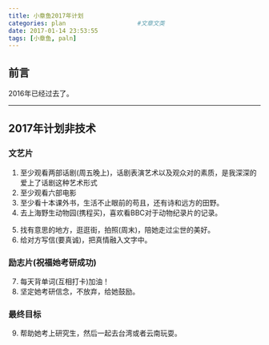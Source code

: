 ```yaml
---
title: 小章鱼2017年计划
categories: plan                    #文章文类
date: 2017-01-14 23:53:55
tags: [小章鱼, paln]
---
```

## 前言
  2016年已经过去了。

---

## 2017年计划非技术

### 文艺片
1. 至少观看两部话剧(周五晚上)，话剧表演艺术以及观众对的素质，是我深深的爱上了话剧这种艺术形式
2. 至少观看六部电影
3. 至少看十本课外书，生活不止眼前的苟且，还有诗和远方的田野。
4. 去上海野生动物园(携程买)，喜欢看BBC对于动物纪录片的记录。

<!-- more -->

5. 找有意思的地方，逛逛街，拍照(周末)，陪她走过尘世的美好。
6. 给对方写信(要真诚)，把真情融入文字中。

### 励志片(祝福她考研成功)
7. 每天背单词(互相打卡)加油！
8. 坚定她考研信念，不放弃，给她鼓励。

### 最终目标
9. 帮助她考上研究生，然后一起去台湾或者云南玩耍。